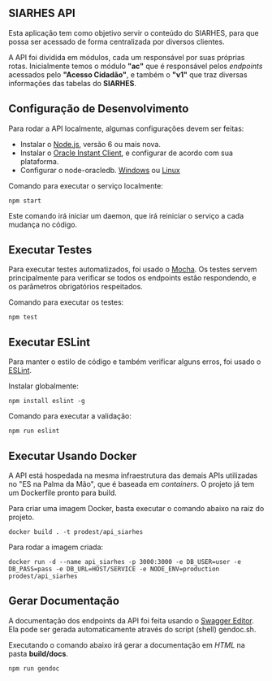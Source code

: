## SIARHES API

Esta aplicação tem como objetivo servir o conteúdo do SIARHES, para que possa ser acessado de forma centralizada por diversos clientes.

A API foi dividida em módulos, cada um responsável por suas próprias rotas. Inicialmente temos o módulo **"ac"** que é responsável pelos *endpoints* acessados pelo **"Acesso Cidadão"**, e também o **"v1"** que traz diversas informações das tabelas do **SIARHES**.

## Configuração de Desenvolvimento

Para rodar a API localmente, algumas configurações devem ser feitas:
- Instalar o [Node.js](https://nodejs.org), versão 6 ou mais nova.
- Instalar o [Oracle Instant Client](http://www.oracle.com/technetwork/database/features/instant-client/index-097480.html), e configurar de acordo com sua plataforma.
- Configurar o node-oracledb. [Windows](https://github.com/oracle/node-oracledb/blob/master/INSTALL.md#instwin) ou [Linux](https://github.com/oracle/node-oracledb/blob/master/INSTALL.md#instzip)

Comando para executar o serviço localmente:
```
npm start
```

Este comando irá iniciar um daemon, que irá reiniciar o serviço a cada mudança no código.

## Executar Testes

Para executar testes automatizados, foi usado o [Mocha](https://mochajs.org/). Os testes servem principalmente para verificar se todos os endpoints estão respondendo, e os parâmetros obrigatórios respeitados.

Comando para executar os testes:
```
npm test
```

## Executar ESLint

Para manter o estilo de código e também verificar alguns erros, foi usado o [ESLint](http://eslint.org/).

Instalar globalmente:
```
npm install eslint -g
```

Comando para executar a validação:
```
npm run eslint
```

## Executar Usando Docker

A API está hospedada na mesma infraestrutura das demais APIs utilizadas no "ES na Palma da Mão", que é baseada em *containers*. O projeto já tem um Dockerfile pronto para build.

Para criar uma imagem Docker, basta executar o comando abaixo na raiz do projeto.
```
docker build . -t prodest/api_siarhes
```

Para rodar a imagem criada:
```
docker run -d --name api_siarhes -p 3000:3000 -e DB_USER=user -e DB_PASS=pass -e DB_URL=HOST/SERVICE -e NODE_ENV=production prodest/api_siarhes
```

## Gerar Documentação

A documentação dos endpoints da API foi feita usando o [Swagger Editor](http://editor.swagger.io/). Ela pode ser gerada automaticamente através do script (shell) gendoc.sh.

Executando o comando abaixo irá gerar a documentação em _HTML_ na pasta **build/docs**.
```
npm run gendoc
```
